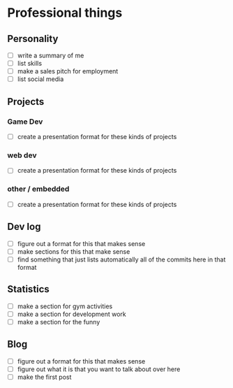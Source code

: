 # Professional things

## Personality

- [ ] write a summary of me
- [ ] list skills
- [ ] make a sales pitch for employment
- [ ] list social media

## Projects

### Game Dev

- [ ] create a presentation format for these kinds of projects

### web dev

- [ ] create a presentation format for these kinds of projects

### other / embedded

- [ ] create a presentation format for these kinds of projects

## Dev log

- [ ] figure out a format for this that makes sense
- [ ] make sections for this that make sense
- [ ] find something that just lists automatically all of the commits here in that format

## Statistics

- [ ] make a section for gym activities
- [ ] make a section for development work
- [ ] make a section for the funny

## Blog

- [ ] figure out a format for this that makes sense
- [ ] figure out what it is that you want to talk about over here
- [ ] make the first post
